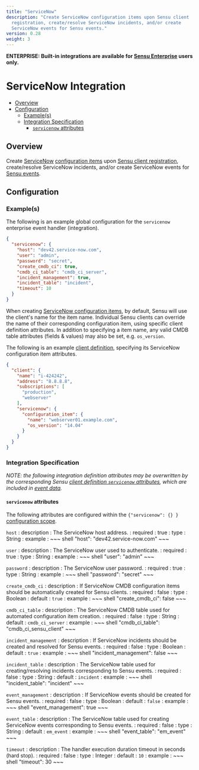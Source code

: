 ```yaml
---
title: "ServiceNow"
description: "Create ServiceNow configuration items upon Sensu client
  registration, create/resolve ServiceNow incidents, and/or create
  ServiceNow events for Sensu events."
version: 0.28
weight: 3
---
```


**ENTERPRISE: Built-in integrations are available for [Sensu Enterprise][1]
users only.**

# ServiceNow Integration

- [Overview](#overview)
- [Configuration](#configuration)
  - [Example(s)](#examples)
  - [Integration Specification](#integration-specification)
    - [`servicenow` attributes](#servicenow-attributes)

## Overview

Create [ServiceNow][2] [configuration items][3] upon [Sensu client
registration][4], create/resolve ServiceNow incidents, and/or create
ServiceNow events for [Sensu events][5].

## Configuration

### Example(s)

The following is an example global configuration for the `servicenow` enterprise
event handler (integration).

~~~ json
{
  "servicenow": {
    "host": "dev42.service-now.com",
    "user": "admin",
    "password": "secret",
    "create_cmdb_ci": true,
    "cmdb_ci_table": "cmdb_ci_server",
    "incident_management": true,
    "incident_table": "incident",
    "timeout": 10
  }
}
~~~

When creating [ServiceNow configuration items][6], by default, Sensu will use
the client's name for the item name. Individual Sensu clients can override the
name of their corresponding configuration item, using specific client definition
attributes. In addition to specifying a item name, any valid CMDB table
attributes (fields & values) may also be set, e.g. `os_version`.

The following is an example [client definition][7], specifying its ServiceNow
configuration item attributes.

~~~ json
{
  "client": {
    "name": "i-424242",
    "address": "8.8.8.8",
    "subscriptions": [
      "production",
      "webserver"
    ],
    "servicenow": {
      "configuration_item": {
        "name": "webserver01.example.com",
        "os_version": "14.04"
      }
    }
  }
}
~~~

### Integration Specification

_NOTE: the following integration definition attributes may be overwritten by
the corresponding Sensu [client definition `servicenow` attributes][8], which
are included in [event data][9]._

#### `servicenow` attributes

The following attributes are configured within the `{"servicenow": {} }`
[configuration scope][10].

`host`
: description
  : The ServiceNow host address.
: required
  : true
: type
  : String
: example
  : ~~~ shell
    "host": "dev42.service-now.com"
    ~~~

`user`
: description
  : The ServiceNow user used to authenticate.
: required
  : true
: type
  : String
: example
  : ~~~ shell
    "user": "admin"
    ~~~

`password`
: description
  : The ServiceNow user password.
: required
  : true
: type
  : String
: example
  : ~~~ shell
    "password": "secret"
    ~~~

`create_cmdb_ci`
: description
  : If ServiceNow CMDB configuration items should be automatically created for
    Sensu clients.
: required
  : false
: type
  : Boolean
: default
  : `true`
: example
  : ~~~ shell
    "create_cmdb_ci": false
    ~~~

`cmdb_ci_table`
: description
  : The ServiceNow CMDB table used for automated configuration item creation.
: required
  : false
: type
  : String
: default
  : `cmdb_ci_server`
: example
  : ~~~ shell
    "cmdb_ci_table": "cmdb_ci_sensu_client"
    ~~~

`incident_management`
: description
  : If ServiceNow incidents should be created and resolved for Sensu events.
: required
  : false
: type
  : Boolean
: default
  : `true`
: example
  : ~~~ shell
    "incident_management": false
    ~~~

`incident_table`
: description
  : The ServiceNow table used for creating/resolving incidents corresponding to Sensu events.
: required
  : false
: type
  : String
: default
  : `incident`
: example
  : ~~~ shell
    "incident_table": "incident"
    ~~~

`event_management`
: description
  : If ServiceNow events should be created for Sensu events.
: required
  : false
: type
  : Boolean
: default
  : `false`
: example
  : ~~~ shell
    "event_management": true
    ~~~

`event_table`
: description
  : The ServiceNow table used for creating ServiceNow events corresponding to Sensu events.
: required
  : false
: type
  : String
: default
  : `em_event`
: example
  : ~~~ shell
    "event_table": "em_event"
    ~~~

`timeout`
: description
  : The handler execution duration timeout in seconds (hard stop).
: required
  : false
: type
  : Integer
: default
  : `10`
: example
  : ~~~ shell
    "timeout": 30
    ~~~


[?]:  #
[1]:  /enterprise
[2]:  https://www.servicenow.com?ref=sensu-enterprise
[3]:  https://www.servicenow.com/products/it-service-automation-applications/configuration-management.html?ref=sensu-enterprise
[4]:  ../../reference/clients.html#registration-and-registry
[5]:  ../../reference/events.html
[6]:  https://wiki.servicenow.com/index.php?title=Introduction_to_Assets_and_Configuration#gsc.tab=0
[7]:  ../../reference/clients.html#client-definition-specification
[8]:  #servicenow-attributes
[9]:  ../../reference/events.html#event-data
[10]: ../../reference/configuration.html#configuration-scopes
